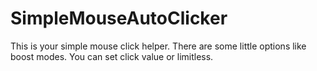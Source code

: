 # SimpleMouseAutoClicker
This is your simple mouse click helper. There are some little options like boost modes. You can set click value or limitless.
